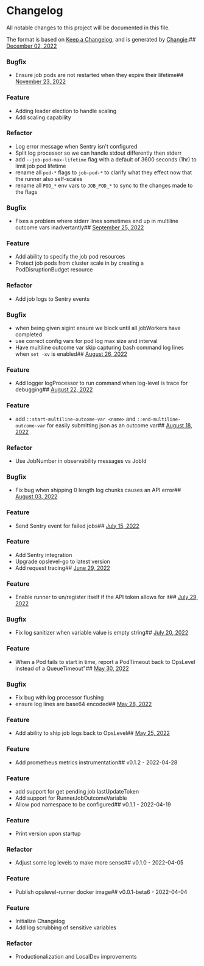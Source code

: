 # Changelog
All notable changes to this project will be documented in this file.

The format is based on [Keep a Changelog](https://keepachangelog.com/en/1.0.0/),
and is generated by [Changie](https://github.com/miniscruff/changie).## [December 02, 2022](https://github.com/OpsLevel/opslevel-runner/compare/v2022.11.23...v2022.12.2)
### Bugfix
* Ensure job pods are not restarted when they expire their lifetime## [November 23, 2022](https://github.com/OpsLevel/opslevel-runner/compare/v2022.9.25...v2022.11.23)
### Feature
* Adding leader election to handle scaling
* Add scaling capability
### Refactor
* Log error message when Sentry isn't configured
* Split log processor so we can handle stdout differently then stderr
* add `--job-pod-max-lifetime` flag with a default of 3600 seconds (1hr) to limit job pod lifetime
* rename all `pod-*` flags to `job-pod-*` to clarify what they effect now that the runner also self-scales
* rename all `POD_*` env vars to `JOB_POD_*` to sync to the changes made to the flags
### Bugfix
* Fixes a problem where stderr lines sometimes end up in multiline outcome vars inadvertantly## [September 25, 2022](https://github.com/OpsLevel/opslevel-runner/compare/v2022.8.26...v2022.9.25)
### Feature
* Add ability to specify the job pod resources
* Protect job pods from cluster scale in by creating a PodDisruptionBudget resource
### Refactor
* Add job logs to Sentry events
### Bugfix
* when being given sigint ensure we block until all jobWorkers have completed
* use correct config vars for pod log max size and interval
* Have multiline outcome var skip capturing bash command log lines when `set -xv` is enabled## [August 26, 2022](https://github.com/OpsLevel/opslevel-runner/compare/v2022.8.22...v2022.8.26)
### Feature
* Add logger logProcessor to run command when log-level is trace for debugging## [August 22, 2022](https://github.com/OpsLevel/opslevel-runner/compare/v2022.8.18...v2022.8.22)
### Feature
* add `::start-multiline-outcome-var <name>` and `::end-multiline-outcome-var` for easily submitting json as an outcome var## [August 18, 2022](https://github.com/OpsLevel/opslevel-runner/compare/v2022.8.3...v2022.8.18)
### Refactor
* Use JobNumber in observability messages vs JobId
### Bugfix
* Fix bug when shipping 0 length log chunks causes an API error## [August 03, 2022](https://github.com/OpsLevel/opslevel-runner/compare/v2022.07.14...v2022.8.3)
### Feature
* Send Sentry event for failed jobs## [July 15, 2022](https://github.com/OpsLevel/opslevel-runner/compare/v2022.06.28...v2022.07.14)
### Feature
* Add Sentry integration
* Upgrade opslevel-go to latest version
* Add request tracing## [June 29, 2022](https://github.com/OpsLevel/opslevel-runner/compare/v22.05.30...v2022.06.28)
### Feature
* Enable runner to un/register itself if the API token allows for it## [July 29, 2022](https://github.com/OpsLevel/opslevel-runner/compare/v2022.07.14...v22.07.29)
### Bugfix
* Fix log sanitizer when variable value is empty string## [July 20, 2022](https://github.com/OpsLevel/opslevel-runner/compare/v2022.07.14...v22.07.20)
### Feature
* When a Pod fails to start in time, report a PodTimeout back to OpsLevel instead of a QueueTimeout"## [May 30, 2022](https://github.com/OpsLevel/opslevel-runner/compare/v22.05.27...v22.05.30)
### Bugfix
* Fix bug with log processor flushing
* ensure log lines are base64 encoded## [May 28, 2022](https://github.com/OpsLevel/opslevel-runner/compare/v22.05.24...v22.05.27)
### Feature
* Add ability to ship job logs back to OpsLevel## [May 25, 2022]((https://github.com/OpsLevel/opslevel-runner/compare/v0.1.2...v22.05.24))
### Feature
* Add prometheus metrics instrumentation## v0.1.2 - 2022-04-28
### Feature
* add support for get pending job lastUpdateToken
* Add support for RunnerJobOutcomeVariable
* Allow pod namespace to be configured## v0.1.1 - 2022-04-19
### Feature
* Print version upon startup
### Refactor
* Adjust some log levels to make more sense## v0.1.0 - 2022-04-05
### Feature
* Publish opslevel-runner docker image## v0.0.1-beta6 - 2022-04-04
### Feature
* Initialize Changelog
* Add log scrubbing of sensitive variables
### Refactor
* Productionalization and LocalDev improvements